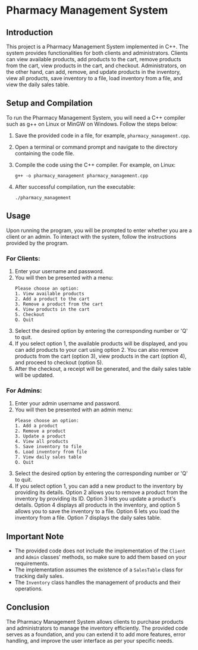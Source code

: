 # Pharmacy Management System 

## Introduction
This project is a Pharmacy Management System implemented in C++. The system provides functionalities for both clients and administrators. Clients can view available products, add products to the cart, remove products from the cart, view products in the cart, and checkout. Administrators, on the other hand, can add, remove, and update products in the inventory, view all products, save inventory to a file, load inventory from a file, and view the daily sales table.

## Setup and Compilation
To run the Pharmacy Management System, you will need a C++ compiler such as g++ on Linux or MinGW on Windows. Follow the steps below:

1. Save the provided code in a file, for example, `pharmacy_management.cpp`.

2. Open a terminal or command prompt and navigate to the directory containing the code file.

3. Compile the code using the C++ compiler. For example, on Linux:
   ```
   g++ -o pharmacy_management pharmacy_management.cpp
   ```

4. After successful compilation, run the executable:
   ```
   ./pharmacy_management
   ```

## Usage

Upon running the program, you will be prompted to enter whether you are a client or an admin. To interact with the system, follow the instructions provided by the program.

### For Clients:
1. Enter your username and password.
2. You will then be presented with a menu:
   ```
   Please choose an option:
   1. View available products
   2. Add a product to the cart
   3. Remove a product from the cart
   4. View products in the cart
   5. Checkout
   Q. Quit
   ```
3. Select the desired option by entering the corresponding number or 'Q' to quit.
4. If you select option 1, the available products will be displayed, and you can add products to your cart using option 2. You can also remove products from the cart (option 3), view products in the cart (option 4), and proceed to checkout (option 5).
5. After the checkout, a receipt will be generated, and the daily sales table will be updated.

### For Admins:
1. Enter your admin username and password.
2. You will then be presented with an admin menu:
   ```
   Please choose an option:
   1. Add a product
   2. Remove a product
   3. Update a product
   4. View all products
   5. Save inventory to file
   6. Load inventory from file
   7. View daily sales table
   Q. Quit
   ```
3. Select the desired option by entering the corresponding number or 'Q' to quit.
4. If you select option 1, you can add a new product to the inventory by providing its details. Option 2 allows you to remove a product from the inventory by providing its ID. Option 3 lets you update a product's details. Option 4 displays all products in the inventory, and option 5 allows you to save the inventory to a file. Option 6 lets you load the inventory from a file. Option 7 displays the daily sales table.

## Important Note
- The provided code does not include the implementation of the `Client` and `Admin` classes' methods, so make sure to add them based on your requirements.
- The implementation assumes the existence of a `SalesTable` class for tracking daily sales.
- The `Inventory` class handles the management of products and their operations.

## Conclusion
The Pharmacy Management System allows clients to purchase products and administrators to manage the inventory efficiently. The provided code serves as a foundation, and you can extend it to add more features, error handling, and improve the user interface as per your specific needs.
